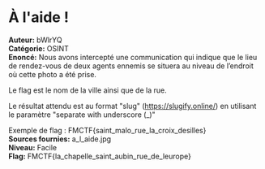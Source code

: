 # À l'aide !

**Auteur:** bWlrYQ  
**Catégorie:** OSINT  
**Enoncé:** Nous avons intercepté une communication qui indique que le lieu de rendez-vous de deux agents ennemis se situera au niveau de l’endroit où cette photo a été prise. 

Le flag est le nom de la ville ainsi que de la rue. 

Le résultat attendu est au format "slug" (https://slugify.online/) en utilisant le paramètre "separate with underscore (_)" 

Exemple de flag : FMCTF{saint_malo_rue_la_croix_desilles}    
**Sources fournies:** a_l_aide.jpg  
**Niveau:** Facile   
**Flag:** FMCTF{la_chapelle_saint_aubin_rue_de_leurope}  